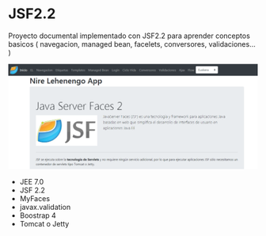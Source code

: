 # JSF2.2

Proyecto documental implementado con JSF2.2 para aprender conceptos basicos ( navegacion, managed bean, facelets, conversores, validaciones... ) 

![Alt text](https://github.com/anderuraga/jsf_2_myfaces/blob/master/screenshot.png)

- JEE 7.0
- JSF 2.2
- MyFaces
- javax.validation
- Boostrap 4
- Tomcat o Jetty